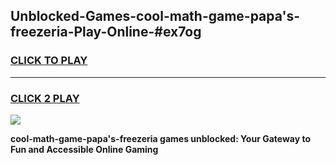 
## Unblocked-Games-cool-math-game-papa's-freezeria-Play-Online-#ex7og
<h3>
<a href="https://premium.freeplayer.one?title=cool-math-game-papa's-freezeria&ref=24F">CLICK TO PLAY</a></h3>
<hr>

<h3>
<a href="https://premium.freeplayer.one?title=cool-math-game-papa's-freezeria&ref=24F">CLICK 2 PLAY</a>
  
</h3>

<a href="https://premium.freeplayer.one?title=cool-math-game-papa's-freezeria&ref=24F/"><img src="https://clearcache.store/games.png"></a>


**cool-math-game-papa's-freezeria games unblocked: Your Gateway to Fun and Accessible Online Gaming**

